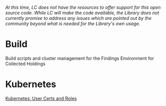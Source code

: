 _At this time, LC does not have the resources to offer support for this open source code. While LC will make the code available, the Library does not currently promise to address any issues which are pointed out by the community beyond what is needed for the Library's own usage._

# Build

Build scripts and cluster management for the Findings Environment for Collected Holdings

# Kubernetes

[Kubernetes: User Certs and Roles](ansible/k8s/README.md)